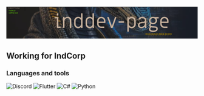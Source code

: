 ![Header](https://github.com/inddev-page/inddev-page/blob/main/assets/Untitled%20(8).png)

## Working for IndCorp

### Languages and tools
![Discord](https://img.shields.io/badge/-Discord-090909?style=for-the-badge&logo=discord&logoColor=FFFFFF)
![Flutter](https://img.shields.io/badge/-Flutter-090909?style=for-the-badge&logo=flutter&logoColor=39CBFD)
![C#](https://img.shields.io/badge/-CSHARP-090909?style=for-the-badge&logo=CSharp&logoColor=8C00EB)
![Python](https://img.shields.io/badge/-Python-090909?style=for-the-badge&logo=python&logoColor=FA8D46)

